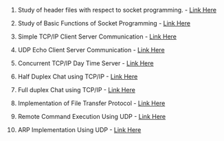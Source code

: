 1. Study of header files with respect to socket programming. - [Link Here](https://docs.google.com/viewer?url=https://github.com/Drish-xD/practical/blob/main/CN%20%20file.pdf)

2. Study of Basic Functions of Socket Programming - [Link Here](https://docs.google.com/viewer?url=https://github.com/Drish-xD/practical/blob/main/CN%20%20file.pdf)

3. Simple TCP/IP Client Server Communication - [Link Here](./CN/3.TCP/)

4. UDP Echo Client Server Communication - [Link Here](./CN/4.UDP/)

5. Concurrent TCP/IP Day Time Server - [Link Here](./CN/5.Concurrent%20TCP/)

6. Half Duplex Chat using TCP/IP - [Link Here](./CN/6.Half%20Duplex%20Chat/)

7. Full duplex Chat using TCP/IP - [Link Here](./CN/7.Full%20duplex%20Chat/)

8. Implementation of File Transfer Protocol - [Link Here](./CN/8.FTP/)

9.  Remote Command Execution Using UDP - [Link Here](./CN/9.RCE/)

10.  ARP Implementation Using UDP - [Link Here](./CN/10.ARP/)